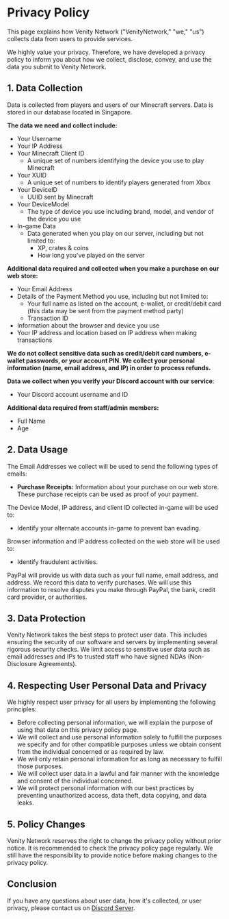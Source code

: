 # Privacy Policy

This page explains how Venity Network ("VenityNetwork," "we," "us") collects data from users to provide services.

We highly value your privacy. Therefore, we have developed a privacy policy to inform you about how we collect, disclose, convey, and use the data you submit to Venity Network.

## 1. Data Collection
Data is collected from players and users of our Minecraft servers. Data is stored in our database located in Singapore.

**The data we need and collect include:**
- Your Username
- Your IP Address
- Your Minecraft Client ID
  - A unique set of numbers identifying the device you use to play Minecraft
- Your XUID
  - A unique set of numbers to identify players generated from Xbox
- Your DeviceID
  - UUID sent by Minecraft
- Your DeviceModel
  - The type of device you use including brand, model, and vendor of the device you use
- In-game Data
  - Data generated when you play on our server, including but not limited to:
    - XP, crates & coins
    - How long you've played on the server

**Additional data required and collected when you make a purchase on our web store:**
- Your Email Address
- Details of the Payment Method you use, including but not limited to:
  - Your full name as listed on the account, e-wallet, or credit/debit card (this data may be sent from the payment method party)
  - Transaction ID
- Information about the browser and device you use
- Your IP address and location based on IP address when making transactions

**We do not collect sensitive data such as credit/debit card numbers, e-wallet passwords, or your account PIN. We collect your personal information (name, email address, and IP) in order to process refunds.**

**Data we collect when you verify your Discord account with our service**:
- Your Discord account username and ID

**Additional data required from staff/admin members:**
- Full Name
- Age

## 2. Data Usage

The Email Addresses we collect will be used to send the following types of emails:
- **Purchase Receipts:** Information about your purchase on our web store. These purchase receipts can be used as proof of your payment.

The Device Model, IP address, and client ID collected in-game will be used to:
- Identify your alternate accounts in-game to prevent ban evading.

Browser information and IP address collected on the web store will be used to:
- Identify fraudulent activities.

PayPal will provide us with data such as your full name, email address, and address. We record this data to verify purchases. We will use this information to resolve disputes you make through PayPal, the bank, credit card provider, or authorities.

## 3. Data Protection
Venity Network takes the best steps to protect user data. This includes ensuring the security of our software and servers by implementing several rigorous security checks. We limit access to sensitive user data such as email addresses and IPs to trusted staff who have signed NDAs (Non-Disclosure Agreements).

## 4. Respecting User Personal Data and Privacy
We highly respect user privacy for all users by implementing the following principles:
- Before collecting personal information, we will explain the purpose of using that data on this privacy policy page.
- We will collect and use personal information solely to fulfill the purposes we specify and for other compatible purposes unless we obtain consent from the individual concerned or as required by law.
- We will only retain personal information for as long as necessary to fulfill those purposes.
- We will collect user data in a lawful and fair manner with the knowledge and consent of the individual concerned.
- We will protect personal information with our best practices by preventing unauthorized access, data theft, data copying, and data leaks.

## 5. Policy Changes
Venity Network reserves the right to change the privacy policy without prior notice. It is recommended to check the privacy policy page regularly. We still have the responsibility to provide notice before making changes to the privacy policy.

## Conclusion
If you have any questions about user data, how it's collected, or user privacy, please contact us on [Discord Server](https://venitymc.com/discord).
